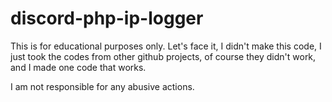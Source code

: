 # discord-php-ip-logger
This is for educational purposes only. Let's face it, I didn't make this code, I just took the codes from other github projects, of course they didn't work, and I made one code that works.

I am not responsible for any abusive actions.
